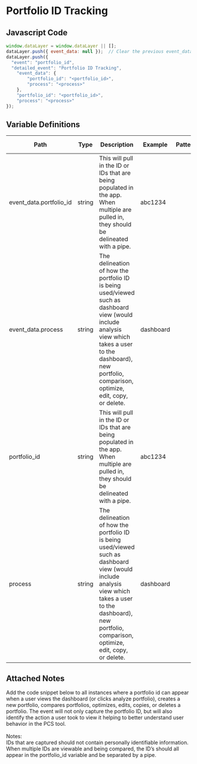# Portfolio ID Tracking

### 

## Javascript Code
```js
window.dataLayer = window.dataLayer || [];
dataLayer.push({ event_data: null });  // Clear the previous event_data object.
dataLayer.push({
  "event": "portfolio_id",
  "detailed_event": "Portfolio ID Tracking",
    "event_data": {
        "portfolio_id": "<portfolio_id>",
        "process": "<process>"
    },
    "portfolio_id": "<portfolio_id>",
    "process": "<process>"
});
```

## Variable Definitions

|Path|Type|Description|Example|Pattern|Min Length|Max Length|Minimum|Maximum|Multiple Of|
| --- | --- | --- | --- | --- | --- | --- | --- | --- | --- |
|event_data.portfolio_id|string|This will pull in the ID or IDs that are being populated in the app. When multiple are pulled in, they should be delineated with a pipe.|abc1234|||||||
|event_data.process|string|The delineation of how the portfolio ID is being used\/viewed such as dashboard view \(would include analysis view which takes a user to the dashboard\), new portfolio, comparison, optimize, edit, copy, or delete.|dashboard|||||||
|portfolio_id|string|This will pull in the ID or IDs that are being populated in the app. When multiple are pulled in, they should be delineated with a pipe.|abc1234|||||||
|process|string|The delineation of how the portfolio ID is being used\/viewed such as dashboard view \(would include analysis view which takes a user to the dashboard\), new portfolio, comparison, optimize, edit, copy, or delete.|dashboard|||||||

## Attached Notes

<p><span data-sheets-value="{&quot;1&quot;:2,&quot;2&quot;:&quot;Add the code snippet below to all instances where a portfolio id can appear when a user views the dashboard (or clicks analyze portfolio), creates a new portfolio, compares portfolios, optimizes, edits, copies, or deletes a portfolio. The event will not only capture the portfolio ID, but will also identify the action a user took to view it helping to better understand user behavior in the PCS tool.  \n\nNotes:\nIDs that are captured should not contain personally identifiable information. \nWhen multiple IDs are viewable and being compared, the ID&rsquo;s should all appear in the portfolio_id variable and be separated by a pipe. &quot;}" data-sheets-userformat="{&quot;2&quot;:513,&quot;3&quot;:{&quot;1&quot;:0},&quot;12&quot;:0}">Add the code snippet below to all instances where a portfolio id can appear when a user views the dashboard (or clicks analyze portfolio), creates a new portfolio, compares portfolios, optimizes, edits, copies, or deletes a portfolio. The event will not only capture the portfolio ID, but will also identify the action a user took to view it helping to better understand user behavior in the PCS tool. <br /><br />Notes:<br />IDs that are captured should not contain personally identifiable information. <br />When multiple IDs are viewable and being compared, the ID&rsquo;s should all appear in the portfolio_id variable and be separated by a pipe.</span></p>
<p><span data-sheets-value="{&quot;1&quot;:2,&quot;2&quot;:&quot;Add the code snippet below to all instances where a portfolio id can appear when a user views the dashboard (or clicks analyze portfolio), creates a new portfolio, compares portfolios, optimizes, edits, copies, or deletes a portfolio. The event will not only capture the portfolio ID, but will also identify the action a user took to view it helping to better understand user behavior in the PCS tool.  \n\nNotes:\nIDs that are captured should not contain personally identifiable information. \nWhen multiple IDs are viewable and being compared, the ID&rsquo;s should all appear in the portfolio_id variable and be separated by a pipe. &quot;}" data-sheets-userformat="{&quot;2&quot;:513,&quot;3&quot;:{&quot;1&quot;:0},&quot;12&quot;:0}"><img title="Portfolio ID Tracking - US PAT Tool" src="https://github.com/searchdiscovery/client-fti-ga4-dl-spec/blob/main/images/Portfolio%20ID%20Tracking%20%E2%80%93%20US%20PAT%20Tool.png?raw=true" alt="" /></span></p>
